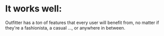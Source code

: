 # It works well:
Outfitter has a *ton* of features that every user will benefit from, no matter if they're a fashionista, a casual ..., or anywhere in between.
